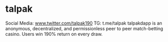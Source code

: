 # talpak
Social Media: www.twitter.com/talpak190
TG: t.me/talpak
talpakdapp is an anonymous, decentralized, and permissionless peer to peer match-betting casino. Users win 190% return on every draw.
